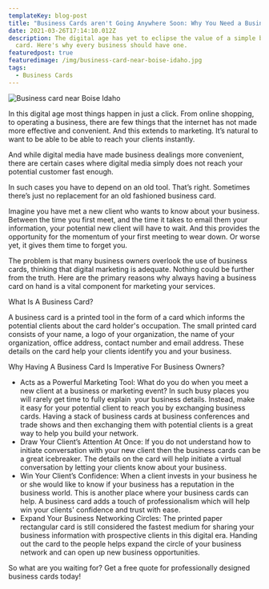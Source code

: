 ```yaml
---
templateKey: blog-post
title: "Business Cards aren't Going Anywhere Soon: Why You Need a Business Card"
date: 2021-03-26T17:14:10.012Z
description: The digital age has yet to eclipse the value of a simple business
  card. Here's why every business should have one.
featuredpost: true
featuredimage: /img/business-card-near-boise-idaho.jpg
tags:
  - Business Cards
---
```

<!--StartFragment-->

![Business card near Boise Idaho](/img/business-card-near-boise-idaho.jpg "Business card near Boise Idaho")

In this digital age most things happen in just a click. From online shopping, to operating a business, there are few things that the internet has not made more effective and convenient. And this extends to marketing. It’s natural to want to be able to be able to reach your clients instantly. 

And while digital media have made business dealings more convenient, there are certain cases where digital media simply does not reach your potential customer fast enough. 

In such cases you have to depend on an old tool. That’s right. Sometimes there’s just no replacement for an old fashioned business card. 

Imagine you have met a new client who wants to know about your business. Between the time you first meet, and the time it takes to email them your information, your potential new client will have to wait. And this provides the opportunity for the momentum of your first meeting to wear down. Or worse yet, it gives them time to forget you. 

The problem is that many business owners overlook the use of business cards, thinking that digital marketing is adequate. Nothing could be further from the truth. Here are the primary reasons why always having a business card on hand is a vital component for marketing your services. 

What Is A Business Card? 

A business card is a printed tool in the form of a card which informs the potential clients about the card holder's occupation. The small printed card consists of your name, a logo of your organization, the name of your organization, office address, contact number and email address. These details on the card help your clients identify you and your business. 

Why Having A Business Card Is Imperative For Business Owners?

* Acts as a Powerful Marketing Tool: What do you do when you meet a new client at a business or marketing event? In such busy places you will rarely get time to fully explain  your business details. Instead, make it easy for your potential client to reach you by exchanging business cards. Having a stack of business cards at business conferences and trade shows and then exchanging them with potential clients is a great way to help you build your network.
* Draw Your Client’s Attention At Once: If you do not understand how to initiate conversation with your new client then the business cards can be a great icebreaker. The details on the card will help initiate a virtual conversation by letting your clients know about your business.  
* Win Your Client’s Confidence: When a client invests in your business he or she would like to know if your business has a reputation in the business world. This is another place where your business cards can help. A business card adds a touch of professionalism which will help win your clients' confidence and trust with ease. 
* Expand Your Business Networking Circles: The printed paper rectangular card is still considered the fastest medium for sharing your business information with prospective clients in this digital era. Handing out the card to the people helps expand the circle of your business network and can open up new business opportunities.

So what are you waiting for? Get a free quote for professionally designed business cards today!

<!--EndFragment-->